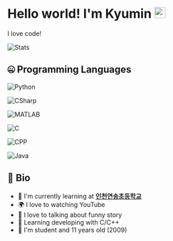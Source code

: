 # Hello world! I'm Kyumin <img src="https://media.giphy.com/media/hvRJCLFzcasrR4ia7z/giphy.gif" width="25px">

I love code!

![Stats](https://github-readme-stats.vercel.app/api?username=miniprime1&count_private=true)

## 🤐 Programming Languages

![Python](https://img.shields.io/badge/Python-3.7.8-green.svg)

![CSharp](https://img.shields.io/badge/CSharp-9.0-ff69b4.svg)

![MATLAB](https://img.shields.io/badge/MATLAB-2020b-orange.svg)

![C](https://img.shields.io/badge/C-17-blue.svg)

![CPP](https://img.shields.io/badge/C++-14-503040.svg)

![Java](https://img.shields.io/badge/Java-14-red.svg)

## 📘 Bio

- 🏫 I'm currently learning at **[인천연송초등학교](http://yeonsong.icees.kr/)**
- 🌍 I love to watching YouTube
- 💬 I love to talking about funny story
- 🌱 Learning developing with C/C++
- 🤔 I'm student and 11 years old (2009)

<!--
**miniprime1/miniprime1** is a ✨ _special_ ✨ repository because its `README.md` (this file) appears on your GitHub profile.

Here are some ideas to get you started:

- 🔭 I’m currently working on ...
- 🌱 I’m currently learning ...
- 👯 I’m looking to collaborate on ...
- 🤔 I’m looking for help with ...
- 💬 Ask me about ...
- 📫 How to reach me: ...
- 😄 Pronouns: ...
- ⚡ Fun fact: ...
-->
